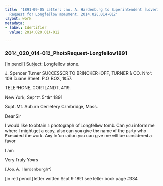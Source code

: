 ```yaml
---
title: '1891-09-05 Letter: Jno. A. Hardenburg to Superintendent [Lovering], Photo
  Request for Longfellow monument, 2014.020.014-012'
layout: work
metadata:
- label: Identifier
  value: 2014.020.014-012

---
```

<div class="pages">
<div id="page-1485715">
<h3><a name="page-1485715">2014_020_014-012_PhotoRequest-Longfellow1891</a></h3>
<div class="page-content">
<p>[in pencil] Subject: Longfellow stone.</p>
<p>J. Spencer Turner<span class='line-break'> </span>SUCCESSOR TO <span class='line-break'> </span>BRINCKERHOFF, TURNER &amp; CO.<span class='line-break'> </span>N^o^. 109 Duane Street.<span class='line-break'> </span>P.O. BOX, 1057.</p>
<p>TELEPHONE, CORTLANDT, 4119.</p>
<p>New York, Sep^t^. 5^th^ 1891</p>
<p>Supt.<span class='line-break'> </span>Mt. Auburn Cemetery<span class='line-break'> </span>Cambridge, Mass.</p>
<p>Dear Sir</p>
<p>I would like to obtain<span class='line-break'> </span>a photograph of Longfellow tomb.<span class='line-break'> </span>Can you inform me where I might<span class='line-break'> </span>get a copy, also can you give the<span class='line-break'> </span>name of the party who Executed the<span class='line-break'> </span>work. Any information you can<span class='line-break'> </span>give me will be considered a favor</p>
<p>I am</p>
<p>Very Truly Yours</p>
<p>[Jos. A. Hardenburgh?]</p>
<p>[in red pencil]<span class='line-break'> </span>letter written Sept 9 1891<span class='line-break'> </span>see letter book page #334 </p>
</div>
</div>
<br />
</div>
